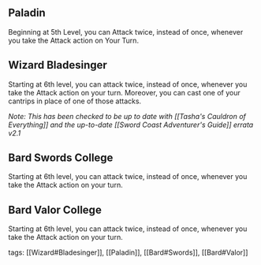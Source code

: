## Paladin

Beginning at 5th Level, you can Attack twice, instead of once, whenever you take the Attack action on Your Turn.

## Wizard Bladesinger

Starting at 6th level, you can attack twice, instead of once, whenever you take the Attack action on your turn. Moreover, you can cast one of your cantrips in place of one of those attacks.

*Note: This has been checked to be up to date with [[Tasha's Cauldron of Everything]] and the up-to-date [[Sword Coast Adventurer's Guide]] errata v2.1*

## Bard Swords College

Starting at 6th level, you can attack twice, instead of once, whenever you take the Attack action on your turn.

## Bard Valor College

Starting at 6th level, you can attack twice, instead of once, whenever you take the Attack action on your turn.

tags: [[Wizard#Bladesinger]], [[Paladin]], [[Bard#Swords]], [[Bard#Valor]]